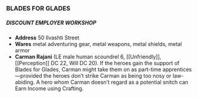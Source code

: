 ### BLADES FOR GLADES 
##### DISCOUNT EMPLOYER WORKSHOP
- **Address** 50 Ilvashti Street
- **Wares** metal adventuring gear, metal weapons, metal
shields, metal armor
- **Carman Rajani** (LE male human scoundrel 6, [[Unfriendly]],
[[Perception]] DC 22, Will DC 20). If the heroes gain the
support of Blades for Glades, Carman might take them
on as part-time apprentices—provided the heroes don’t
strike Carman as being too nosy or law-abiding. A hero
whom Carman doesn’t regard as a potential snitch can
Earn Income using Crafting.